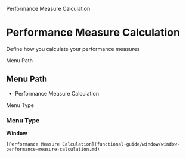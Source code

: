 
Performance Measure Calculation
# Performance Measure Calculation


Define how you calculate your performance measures

Menu Path
## Menu Path



- Performance Measure Calculation

Menu Type
### Menu Type

**Window**


```
[Performance Measure Calculation](functional-guide/window/window-performance-measure-calculation.md)
```
